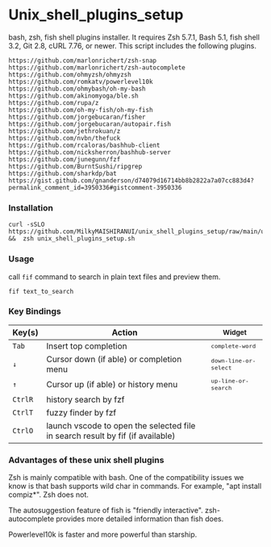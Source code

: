# Unix_shell_plugins_setup

 bash, zsh, fish shell plugins installer. It requires Zsh 5.7.1, Bash 5.1, fish shell 3.2, Git 2.8, cURL 7.76, or newer. This script includes the following plugins.

    https://github.com/marlonrichert/zsh-snap
    https://github.com/marlonrichert/zsh-autocomplete
    https://github.com/ohmyzsh/ohmyzsh
    https://github.com/romkatv/powerlevel10k
    https://github.com/ohmybash/oh-my-bash
    https://github.com/akinomyoga/ble.sh
    https://github.com/rupa/z
    https://github.com/oh-my-fish/oh-my-fish
    https://github.com/jorgebucaran/fisher
    https://github.com/jorgebucaran/autopair.fish
    https://github.com/jethrokuan/z
    https://github.com/nvbn/thefuck
    https://github.com/rcaloras/bashhub-client
    https://github.com/nicksherron/bashhub-server
    https://github.com/junegunn/fzf
    https://github.com/BurntSushi/ripgrep
    https://github.com/sharkdp/bat
    https://gist.github.com/gnanderson/d74079d16714bb8b2822a7a07cc883d4?permalink_comment_id=3950336#gistcomment-3950336

### Installation

```
curl -sSLO https://github.com/MilkyMAISHIRANUI/unix_shell_plugins_setup/raw/main/unix_shell_plugins_setup.sh  &&  zsh unix_shell_plugins_setup.sh
```

### Usage

call `fif` command to search in plain text files and preview them.

`fif text_to_search`

### Key Bindings

| Key(s)                                  | Action                                                                         | <sub>Widget</sub>       |
| --------------------------------------- | ------------------------------------------------------------------------------ | -------------------------------------- |
| <kbd>`Tab`</kbd>                  | Insert top completion                                                          | <sub>`complete-word`</sub>       |
| <kbd>`↓`</kbd>                   | Cursor down (if able) or completion menu                                       | <sub>`down-line-or-select`</sub> |
| <kbd>`↑`</kbd>                   | Cursor up (if able) or history menu                               | <sub>`up-line-or-search`</sub>   |
| <kbd>`Ctrl`</kbd><kbd>`R`</kbd> | history search by fzf                                                          | <sub>` `</sub>                   |
| <kbd>`Ctrl`</kbd><kbd>`T`</kbd> | fuzzy finder by fzf                                                            | <sub>` `</sub>                   |
| <kbd>`Ctrl`</kbd><kbd>`O`</kbd> | launch vscode to open the selected file in search result by fif (if available) | <sub>` `</sub>                   |

### Advantages of these unix shell plugins

Zsh is mainly compatible with bash. One of the compatibility issues we know is that bash supports wild char in commands. For example, "apt install compiz*". Zsh does not.

The autosuggestion feature of fish is "friendly interactive". zsh-autocomplete provides more detailed information than fish does.

Powerlevel10k is faster and more powerful than starship.
